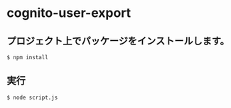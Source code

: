 # cognito-user-export

## プロジェクト上でパッケージをインストールします。
```
$ npm install
```

## 実行

```
$ node script.js
```
